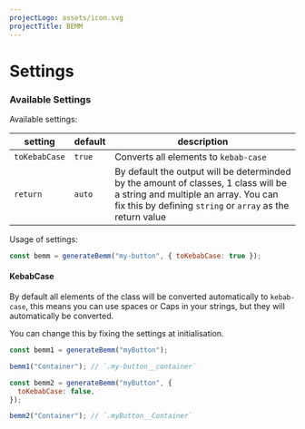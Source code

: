 ```yaml
---
projectLogo: assets/icon.svg
projectTitle: BEMM
---
```


# Settings

### Available Settings

Available settings:

| setting       | default | description                                                                                                                                                                              |
| ------------- | ------- | ---------------------------------------------------------------------------------------------------------------------------------------------------------------------------------------- |
| `toKebabCase` | `true`  | Converts all elements to `kebab-case`                                                                                                                                                    |
| `return`      | `auto`  | By default the output will be determinded by the amount of classes, 1 class will be a string and multiple an array. You can fix this by defining `string` or `array` as the return value |

Usage of settings:

```js
const bemm = generateBemm("my-button", { toKebabCase: true });
```

#### KebabCase

By default all elements of the class will be converted automatically to `kebab-case`, this means you can use spaces or Caps in your strings, but they will automatically be converted.

You can change this by fixing the settings at initialisation.

```js
const bemm1 = generateBemm("myButton");

bemm1("Container"); // `.my-button__container`

const bemm2 = generateBemm("myButton", {
  toKebabCase: false,
});

bemm2("Container"); // `.myButton__Container`
```
